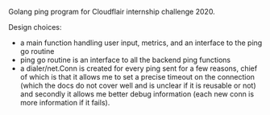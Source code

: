 Golang ping program for Cloudflair internship challenge 2020.

Design choices:
- a main function handling user input, metrics, and an interface to the ping go routine
- ping go routine is an interface to all the backend ping functions
- a dialer/net.Conn is created for every ping sent for a few reasons, chief of which is that it allows me to set a precise timeout on the connection (which the docs do not cover well and is unclear if it is reusable or not) and secondly it allows me better debug information (each new conn is more information if it fails). 
